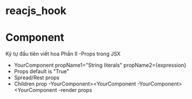 # reacjs_hook

# Component
Ký tự đầu tiên viết hoa
Phần II
-Props trong JSX
  - YourComponent
      propName1="String literals"
      propName2={expression}
  - Props default is "True"
  - Spread/Rest props
  - Children prop
      -YourComponent><YourComponent
      -YourComponent><YourComponent
  -render props

